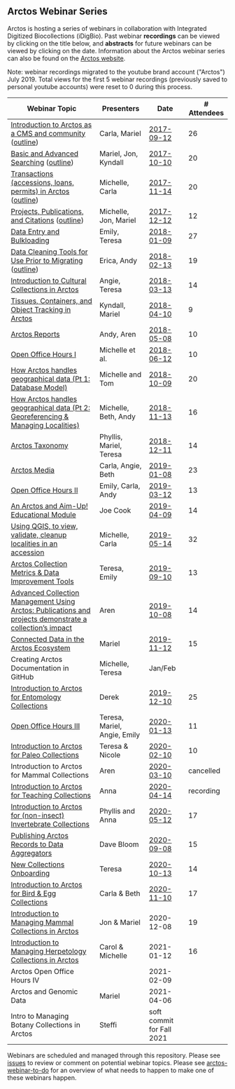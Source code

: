 ## Arctos Webinar Series

Arctos is hosting a series of webinars in collaboration with Integrated Digitized Biocollections (iDigBio). 
Past webinar **recordings** can be viewed by clicking on the title below, and **abstracts** for future webinars can
be viewed by clicking on the date. Information about the Arctos webinar series can also be found on the [Arctos website](https://arctosdb.org/learn/webinars).

Note: webinar recordings migrated to the youtube brand account ("Arctos") July 2019. Total views for the first 5 webinar recordings (previously saved to personal youtube accounts) were reset to 0 during this process.

| Webinar Topic | Presenters | Date | # Attendees |
| --- | --- | --- | --- |
| [Introduction to Arctos as a CMS and community](https://www.youtube.com/watch?v=78V3MG_tBc4) ([outline](https://docs.google.com/document/d/1IYpQk0-6YcjWMcrjwN-iv_IoXIiyFyiFD1aGnngrh-U)) | Carla, Mariel | [2017-09-12](https://www.idigbio.org/content/arctos-webinar-series-episode-1) | 26 |
| [Basic and Advanced Searching](https://www.youtube.com/watch?v=trUpCKlEqQA) ([outline](https://docs.google.com/document/d/1jPo-4RDKZCsrF8oku-8L4kazZDZ11N7Ixk25sy6UjmE)) | Mariel, Jon, Kyndall | [2017-10-10](https://www.idigbio.org/content/arctos-webinar-series-episode-2) | 20 |
| [Transactions (accessions, loans, permits) in Arctos](https://www.youtube.com/watch?v=TGCNDjyvgVM) ([outline](https://docs.google.com/document/d/1VKIQu0th3Bhu9_cPo2jXWtNCIYzBGpW42BDKtLtFglY))| Michelle, Carla | [2017-11-14](https://www.idigbio.org/content/arctos-webinar-series-episode-3) | 20 |
| [Projects, Publications, and Citations](https://www.youtube.com/watch?v=aLCC-SI1-RI&t=10s) ([outline](https://docs.google.com/document/d/1t9EGB0P-JrakM4m5R8zhCF6SjxaCNbBGsQVyFGWKA6A)) | Michelle, Jon, Mariel | [2017-12-12](https://www.idigbio.org/content/arctos-webinar-series-projects-publications-and-citations) | 12 |
| [Data Entry and Bulkloading](https://www.youtube.com/watch?v=o38xN2ch5Cw&t=917s) | Emily, Teresa | [2018-01-09](https://www.idigbio.org/content/arctos-webinar-series-data-entry-and-bulkloading) | 27 |
| [Data Cleaning Tools for Use Prior to Migrating](https://www.youtube.com/watch?v=qvxcQ6RDA-U&list=PLih71md2knDh9vQ1uQ0MPBVly1bQ8JSma&index=3&t=1s) ([outline](https://docs.google.com/document/d/1gvMendWIcNMsrLo53M1tYgSAl3OCH0kx3bARsykgq1w/edit?usp=sharing))| Erica, Andy | [2018-02-13](https://www.idigbio.org/content/arctos-webinar-series-data-cleaning-tools-use-prior-migrating-arctos) | 19 |
| [Introduction to Cultural Collections in Arctos](https://www.youtube.com/watch?v=iVVq0HKbVNU&feature=youtu.be) | Angie, Teresa | [2018-03-13](https://www.idigbio.org/content/arctos-webinar-series-introduction-cultural-collections-arctos)  | 14 |
| [Tissues, Containers, and Object Tracking in Arctos](https://www.youtube.com/playlist?list=PLih71md2knDh9vQ1uQ0MPBVly1bQ8JSma) | Kyndall, Mariel | [2018-04-10](https://www.idigbio.org/content/arctos-webinar-tissues-containers-and-object-tracking-arctos) | 9 |
| [Arctos Reports](https://www.youtube.com/watch?v=XQwXw0e9w-E&list=PLih71md2knDh9vQ1uQ0MPBVly1bQ8JSma) | Andy, Aren | [2018-05-08](https://www.idigbio.org/content/webinar-arctos-reports) | 10 |
| [Open Office Hours I](https://www.youtube.com/playlist?list=PLih71md2knDh9vQ1uQ0MPBVly1bQ8JSma) | Michelle et al. | [2018-06-12](https://www.idigbio.org/content/arctos-open-office-hours) | 10 |
| [How Arctos handles geographical data (Pt 1: Database Model)](https://www.youtube.com/watch?v=4e-NK8rNSTs&feature=youtu.be)| Michelle and Tom | [2018-10-09](https://www.idigbio.org/content/how-arctos-handles-geographical-data-part-1-database-model) | 20 |
| [How Arctos handles geographical data (Pt 2: Georeferencing & Managing Localities)](https://www.youtube.com/watch?v=YuP-hr6yvCU&list=PLih71md2knDh9vQ1uQ0MPBVly1bQ8JSma&index=14&t=1s)| Michelle, Beth, Andy | [2018-11-13](https://www.idigbio.org/content/how-arctos-handles-geographical-data-part-2)| 16 |
| [Arctos Taxonomy](https://www.youtube.com/watch?v=1AMQ8SfrXiU&t=12s&list=PLih71md2knDh9vQ1uQ0MPBVly1bQ8JSma&index=15)| Phyllis, Mariel, Teresa | [2018-12-11](https://www.idigbio.org/content/arctos-taxonomy-webinar)| 14 |
| [Arctos Media](https://www.youtube.com/watch?v=O0cxguPytmI&index=15&list=PLih71md2knDh9vQ1uQ0MPBVly1bQ8JSma) | Carla, Angie, Beth | [2019-01-08](https://www.idigbio.org/content/arctos-media-webinar) | 23 |
| [Open Office Hours II](https://www.youtube.com/watch?v=TkNerELuljg&index=18&list=PLih71md2knDh9vQ1uQ0MPBVly1bQ8JSma&t=1s) | Emily, Carla, Andy | [2019-03-12](https://www.idigbio.org/content/webinar-arctos-open-office-hours-ii-bells-whistles) | 13 |
| [An Arctos and Aim-Up! Educational Module](https://www.youtube.com/watch?v=FV5vtR1elAA&t=380s)|Joe Cook|[2019-04-09](https://www.idigbio.org/content/webinar-arctos-and-aim-educational-module)|14|
|[Using QGIS, to view, validate, cleanup localities in an accession](https://www.youtube.com/watch?v=bbF6giSOecQ)| Michelle, Carla | [2019-05-14](https://www.idigbio.org/content/webinar-using-qgis-view-validate-cleanup-localities-accession) | 32|
|[Arctos Collection Metrics & Data Improvement Tools](https://www.youtube.com/watch?v=6o6xAiaSFs0&list=PLTKS7HneAyX6MArKam_zA3OxE3bzK26QL&index=15&t=0s) | Teresa, Emily | [2019-09-10](https://www.idigbio.org/content/webinar-arctos-collection-metrics-and-data-quality-improvement-tools) | 13 |
|[Advanced Collection Management Using Arctos: Publications and projects demonstrate a collection’s impact](https://www.youtube.com/watch?v=gJmQbCcBV74&list=PLTKS7HneAyX6MArKam_zA3OxE3bzK26QL&index=16&t=0s) | Aren | [2019-10-08](https://www.idigbio.org/content/artcos-webinar-advanced-collection-management-using-arctos-publications-and-projects)| 14 |
|[Connected Data in the Arctos Ecosystem](https://www.youtube.com/watch?v=cQx0nOnWCQo&feature=youtu.be) | Mariel| [2019-11-12](https://www.idigbio.org/content/arctos-ecosystem-using-standardized-predictable-data-form-resolvable-reciprocal-links)| 15 |
|Creating Arctos Documentation in GitHub | Michelle, Teresa | Jan/Feb| |
|[Introduction to Arctos for Entomology Collections](https://www.youtube.com/watch?v=2nZS5zjiTp8&t=16s)| Derek | [2019-12-10](https://www.idigbio.org/content/webinar-introduction-entomology-collections-arctos) | 25 |
|[Open Office Hours III](https://www.youtube.com/watch?v=iZAYQQJLTNQ&t=4s) | Teresa, Mariel, Angie, Emily | [2020-01-13](https://www.idigbio.org/content/webinar-arctos-open-office-hours-iii)| 11 |
|[Introduction to Arctos for Paleo Collections](https://www.youtube.com/watch?v=D7-VrvYU1pI) | Teresa & Nicole| [2020-02-10](https://www.idigbio.org/content/webinar-geology-arctos) | 10 |
|Introduction to Arctos for Mammal Collections | Aren | [2020-03-10](https://www.idigbio.org/content/webinar-introduction-arctos-mammal-collections) |cancelled |
|[Introduction to Arctos for Teaching Collections](https://youtu.be/2qs5vcx9nbs) | Anna | [2020-04-14](https://www.idigbio.org/content/webinar-introduction-arctos-teaching-collections) | recording |
|[Introduction to Arctos for (non-insect) Invertebrate Collections](https://youtu.be/D-p1eYkTe5c)| Phyllis and Anna | [2020-05-12](https://www.idigbio.org/content/webinar-intro-non-insect-invertebrate-collections-arctos) | 17 |
|[Publishing Arctos Records to Data Aggregators](https://youtu.be/0Nn7Pw9pGYk) | Dave Bloom | [2020-09-08](https://www.idigbio.org/content/webinar-traveling-data-river-arctos-getting-arctosdb-global-data-sharing) | 15 |
|[New Collections Onboarding](https://youtu.be/w2AOZZE8Kjg)| Teresa | [2020-10-13](https://www.idigbio.org/content/arctos-webinar-new-collections-onboarding-process) | 14 |
|[Introduction to Arctos for Bird & Egg Collections](https://youtu.be/9feaehktZ6E) | Carla & Beth | [2020-11-10](https://www.idigbio.org/content/arctos-webinar-series-introduction-arctos-bird-eggnest-collections) | 17 |
|[Introduction to Managing Mammal Collections in Arctos](https://youtu.be/1qI6UmucG-A)| Jon & Mariel| 2020-12-08| 19 |
|[Introduction to Managing Herpetology Collections in Arctos](https://youtu.be/a7f4ixvORaI)| Carol & Michelle | 2021-01-12| 16 |
|Arctos Open Office Hours IV|  | 2021-02-09| |
|Arctos and Genomic Data| Mariel | 2021-04-06| |
|Intro to Managing Botany Collections in Arctos | Steffi| soft commit for Fall 2021| |

Webinars are scheduled and managed through this repository. Please see [issues](/issues) to review or comment on potential webinar topics.
Please see [arctos-webinar-to-do](/arctos-webinar-to-do.md) for an overview of what needs to happen to make one of these webinars happen.
